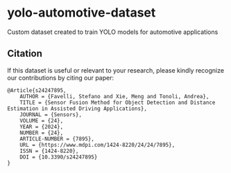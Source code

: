 # yolo-automotive-dataset
Custom dataset created to train YOLO models for automotive applications


## Citation
If this dataset is useful or relevant to your research, please kindly recognize our contributions by citing our paper:

```
@Article{s24247895, 
    AUTHOR = {Favelli, Stefano and Xie, Meng and Tonoli, Andrea},
    TITLE = {Sensor Fusion Method for Object Detection and Distance Estimation in Assisted Driving Applications},
    JOURNAL = {Sensors},
    VOLUME = {24},
    YEAR = {2024},
    NUMBER = {24},
    ARTICLE-NUMBER = {7895},
    URL = {https://www.mdpi.com/1424-8220/24/24/7895},
    ISSN = {1424-8220},
    DOI = {10.3390/s24247895}
}
```
